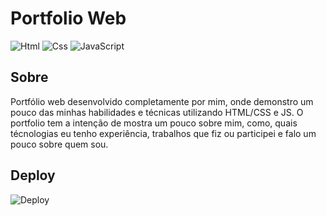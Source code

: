 # Portfolio Web
![Html](https://img.shields.io/badge/html-%23E34F26?style=for-the-badge&logo=html5&logoColor=white)
![Css](https://img.shields.io/badge/css-%231572B6?style=for-the-badge&logo=css3&logoColor=white)
![JavaScript](https://img.shields.io/badge/JavaScript-%23F7DF1E?style=for-the-badge&logo=javascript&logoColor=black)


## Sobre
Portfólio web desenvolvido completamente por mim, onde demonstro um pouco das minhas habilidades e técnicas utilizando HTML/CSS e JS. 
O portfolio tem a intenção de mostra um pouco sobre mim, como, quais técnologias eu tenho experiência, trabalhos que fiz ou participei 
e falo um pouco sobre quem sou.

## Deploy
![Deploy](https://portfolio-pessoal-keven.netlify.app/)

